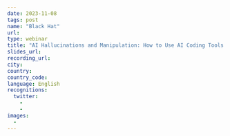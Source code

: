 ```yaml
---
date: 2023-11-08
tags: post
name: "Black Hat"
url: 
type: webinar
title: "AI Hallucinations and Manipulation: How to Use AI Coding Tools Securely"
slides_url:
recording_url: 
city: 
country: 
country_code:
language: English
recognitions:
  twitter:
    - 
    - 
images:
  - 
---
```


